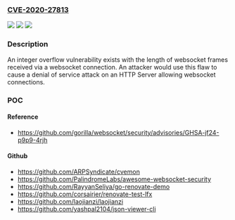 ### [CVE-2020-27813](https://cve.mitre.org/cgi-bin/cvename.cgi?name=CVE-2020-27813)
![](https://img.shields.io/static/v1?label=Product&message=golang-github-gorilla-websocket&color=blue)
![](https://img.shields.io/static/v1?label=Version&message=n%2Fa&color=blue)
![](https://img.shields.io/static/v1?label=Vulnerability&message=CWE-190-%3ECWE-400&color=brighgreen)

### Description

An integer overflow vulnerability exists with the length of websocket frames received via a websocket connection. An attacker would use this flaw to cause a denial of service attack on an HTTP Server allowing websocket connections.

### POC

#### Reference
- https://github.com/gorilla/websocket/security/advisories/GHSA-jf24-p9p9-4rjh

#### Github
- https://github.com/ARPSyndicate/cvemon
- https://github.com/PalindromeLabs/awesome-websocket-security
- https://github.com/RayyanSeliya/go-renovate-demo
- https://github.com/corsairier/renovate-test-lfx
- https://github.com/laojianzi/laojianzi
- https://github.com/yashpal2104/json-viewer-cli

